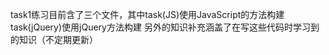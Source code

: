 
task1练习目前含了三个文件，其中task(JS)使用JavaScript的方法构建
task(jQuery)使用jQuery方法构建
另外的知识补充涵盖了在写这些代码时学习到的知识（不定期更新）
